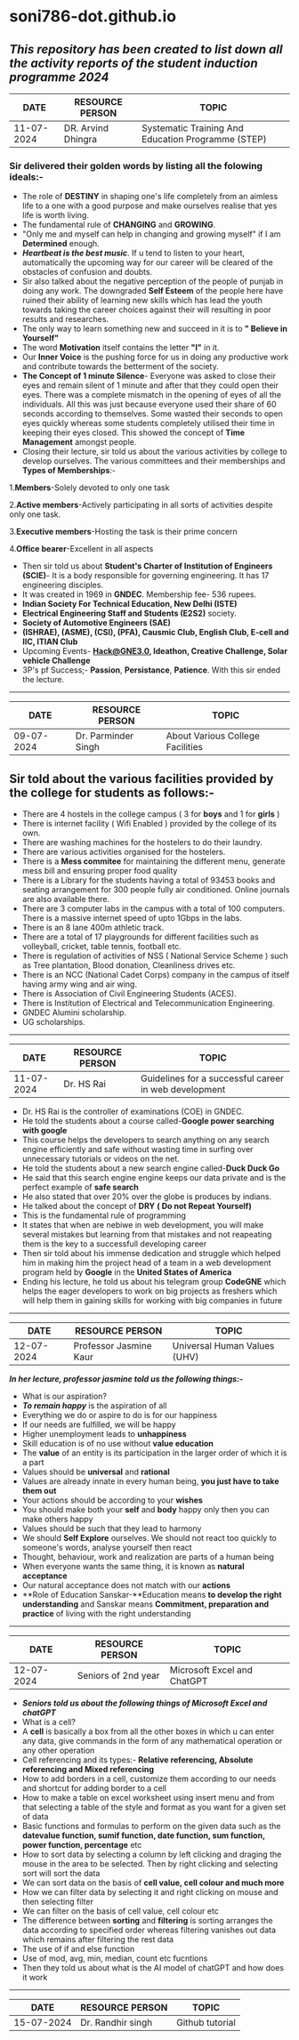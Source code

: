 # soni786-dot.github.io
## ***This repository has been created to list down all the activity reports of the student induction programme 2024*** ##

| DATE | RESOURCE PERSON | TOPIC |
| ----------- | ----------- | ----|
| 11-07-2024| DR. Arvind Dhingra | Systematic Training And Education Programme (STEP) |

### Sir delivered their golden words by listing all the folowing ideals:- ###
- The role of **DESTINY** in shaping one's life completely from an aimless life to a one with a good purpose and make ourselves realise that yes life is worth living.
- The fundamental rule of **CHANGING** and **GROWING**.
- "Only me and myself can help in changing and growing myself" if I am **Determined** enough.
- ***Heartbeat is the best music***. If u tend to listen to your heart, automatically the upcoming way for our career will be cleared of the obstacles of confusion and doubts.
- Sir also talked about the negative perception of the people of punjab in doing any work. The downgraded **Self Esteem** of the people here have ruined their ability of learning new skills which has lead the youth towards taking the career choices against their will resulting in poor results and researches.
- The only way to learn something new and succeed in it is to **" Believe in Yourself"**
- The word **Motivation** itself contains the letter **"I"** in it.
- Our **Inner Voice** is the pushing force for us in doing any productive work and contribute towards the betterment of the society.
- **The Concept of 1 minute Silence**- Everyone was asked to close their eyes and remain silent of 1 minute and after that they could open their eyes. There was a complete mismatch in the opening of eyes of all the individuals. All this was just because everyone used their share of 60 seconds according to themselves. Some wasted their seconds to open eyes quickly whereas some students completely utilised their time in keeping their eyes closed. This showed the concept of **Time Management** amongst people.
- Closing their lecture, sir told us about the various activities by college to develop ourselves. The various committees and their memberships and **Types of Memberships**:-

1.**Members**-Solely devoted to only one task
  
2.**Active members**-Actively participating in all sorts of activities despite only one task.

3.**Executive members**-Hosting the task is their prime concern 
  
4.**Office bearer**-Excellent in all aspects
  
- Then sir told us about **Student's Charter of Institution of Engineers (SCIE)**- It is a body responsible for governing engineering. It has 17 engineering disciples.
- It was created in 1969 in **GNDEC**. Membership fee- 536 rupees.
- **Indian Society For Technical Education, New Delhi (ISTE)**
- **Electrical Engineering Staff and Students (E2S2)** society.
- **Society of Automotive Engineers (SAE)**
- **(ISHRAE), (ASME), (CSI), (PFA), Causmic Club, English Club, E-cell and IIC, ITIAN Club**
- Upcoming Events- **Hack@GNE3.0, Ideathon, Creative Challenge, Solar vehicle Challenge**
- 3P's pf Success;- **Passion**, **Persistance**, **Patience**. With this sir ended the lecture.
---

| DATE | RESOURCE PERSON | TOPIC |
| ---- | --------------- | ----- |
| 09-07-2024 | Dr. Parminder Singh | About Various College Facilities |

## Sir told about the various facilities provided by the college for students as follows:-  

- There are 4 hostels in the college campus ( 3 for **boys** and 1 for **girls** )
- There is internet facility ( Wifi Enabled ) provided by the college of its own.
- There are washing machines for the hostelers to do their laundry.
- There are various activities organised for the hostelers.
- There is a **Mess commitee** for maintaining the different menu, generate mess bill and ensuring proper food quality
- There is a Library for the students having a total of 93453 books and seating arrangement for 300 people fully air conditioned. Online journals are also available there.
- There are 3 computer labs in the campus with a total of 100 computers. There is a massive internet speed of upto 1Gbps in the labs.
- There is an 8 lane 400m athletic track.
- There are a total of 17 playgrounds for different facilities such as volleyball, cricket, table tennis, football etc.
- There is regulation of activities of NSS ( National Service Scheme ) such as Tree plantation, Blood donation, Cleanliness drives etc.
- There is an NCC (National Cadet Corps) company in the campus of itself having army wing and air wing.
- There is Association of Civil Engineering Students (ACES).
- There is Institution of Electrical and Telecommunication Engineering.
- GNDEC Alumini scholarship.
- UG scholarships.
---

| DATE | RESOURCE PERSON | TOPIC |
| ---- | --------------- | ----- |
| 11-07-2024 | Dr. HS Rai | Guidelines for a successful career in web development |

- Dr. HS Rai is the controller of examinations (COE) in GNDEC.
- He told the students about a course called-**Google power searching with google**
- This course helps the developers to search anything on any search engine efficiently and safe without wasting time in surfing over unnecessary tutorials or videos on the net.
- He told the students about a new search engine called-**Duck Duck Go**
- He said that this search engine engine keeps our data private and is the perfect example of **safe search**
- He also stated that over 20% over the globe is produces by indians.
- He talked about the concept of **DRY** **( Do not Repeat Yourself)**
- This is the fundamental rule of programming
- It states that when are nebiwe in web development, you will make several mistakes but learning from that mistakes and not reapeating them is the key to a successfull developing career
- Then sir told about his immense dedication and struggle which helped him in making him the project head of a team in a web development program held by **Google** in the **United States of America**
- Ending his lecture, he told us about his telegram group **CodeGNE** which helps the eager developers to work on big projects as freshers which will help them in gaining skills for working with big companies in future
  
---

| DATE | RESOURCE PERSON | TOPIC |
| ---- | --------------- | ----- |
| 12-07-2024 | Professor Jasmine Kaur | Universal Human Values (UHV) |

***In  her lecture, professor jasmine told us the following things:-***
- What is our aspiration?
- ***To remain happy*** is the aspiration of all
- Everything we do or aspire to do is for our happiness
- If our needs are fulfilled, we will be happy
- Higher unemployment leads to **unhappiness**
- Skill education is of no use without **value education**
- The **value** of an entity is its participation in the larger order of which it is a part
- Values should be **universal** and **rational**
- Values are already innate in every human being, **you just have to take them out**
- Your actions should be according to your **wishes**
- You should make both your **self** and **body** happy only then you can make others happy
- Values should be such that they lead to harmony
- We should **Self Explore** ourselves. We should not react too quickly to someone's words, analyse yourself then react
- Thought, behaviour, work and realization are parts of a human being
- When everyone wants the same thing, it is known as **natural acceptance**
- Our natural acceptance does not match with our **actions**
- **Role of Education Sanskar-**Education means **to develop the right understanding** and Sanskar means **Commitment, preparation and 
  practice** of living with the right understanding

---

| DATE | RESOURCE PERSON | TOPIC |
| ---- | --------------- | ----- |
| 12-07-2024 | Seniors of 2nd year | Microsoft Excel and ChatGPT |

- ***Seniors told us about the following things of Microsoft Excel and chatGPT***
- What is a cell?
- A **cell** is basically a box from all the other boxes in which u can enter any data, give commands in the form of any mathematical operation or any other operation
- Cell referencing and its types:- **Relative referencing, Absolute referencing and Mixed referencing**
- How to add borders in a cell, customize them according to our needs and shortcut for adding border to a cell
- How to make a table on excel worksheet using insert menu and from that selecting a table of the style and format as you want for a given set of data
- Basic functions and formulas to perform on the given data such as the **datevalue function, sumif function, date function, sum function, power function, percentage** etc
- How to sort data by selecting a column by left clicking and draging the mouse in the area to be selected. Then by right clicking and selecting sort will sort the data
- We can sort data on the basis of **cell value, cell colour and much more**
- How we can filter data by selecting it and right clicking on mouse and then selecting filter
- We can filter on the basis of cell value, cell colour etc
- The difference between **sorting** and **filtering** is sorting arranges the data according to specified order whereas filtering vanishes out data which remains after filtering the rest data
- The use of if and else function
- Use of mod, avg, min, median, count etc fucntions
- Then they told us about what is the AI model of chatGPT and how does it work

---

| DATE | RESOURCE PERSON | TOPIC |
| ---- | --------------- | ----- |
| 15-07-2024 | Dr. Randhir singh | Github tutorial |



   
   


  

